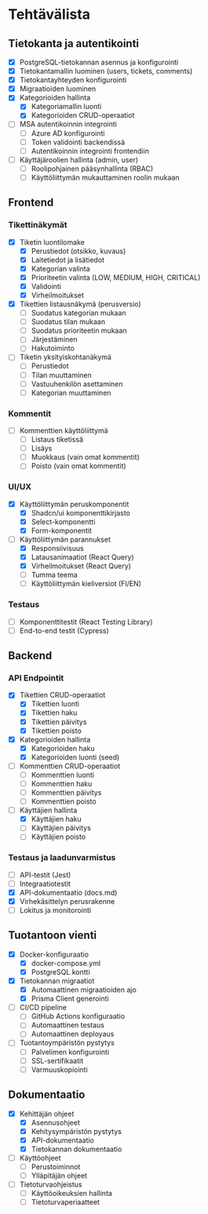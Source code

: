 # Tehtävälista

## Tietokanta ja autentikointi
- [x] PostgreSQL-tietokannan asennus ja konfigurointi
- [x] Tietokantamallin luominen (users, tickets, comments)
- [x] Tietokantayhteyden konfigurointi
- [x] Migraatioiden luominen
- [x] Kategorioiden hallinta
  - [x] Kategoriamallin luonti
  - [x] Kategorioiden CRUD-operaatiot
- [ ] MSA autentikoinnin integrointi
  - [ ] Azure AD konfigurointi
  - [ ] Token validointi backendissä
  - [ ] Autentikoinnin integrointi frontendiin
- [ ] Käyttäjäroolien hallinta (admin, user)
  - [ ] Roolipohjainen pääsynhallinta (RBAC)
  - [ ] Käyttöliittymän mukauttaminen roolin mukaan

## Frontend
### Tikettinäkymät
- [x] Tiketin luontilomake
  - [x] Perustiedot (otsikko, kuvaus)
  - [x] Laitetiedot ja lisätiedot
  - [x] Kategorian valinta
  - [x] Prioriteetin valinta (LOW, MEDIUM, HIGH, CRITICAL)
  - [x] Validointi
  - [x] Virheilmoitukset
- [x] Tikettien listausnäkymä (perusversio)
  - [ ] Suodatus kategorian mukaan
  - [ ] Suodatus tilan mukaan
  - [ ] Suodatus prioriteetin mukaan
  - [ ] Järjestäminen
  - [ ] Hakutoiminto
- [ ] Tiketin yksityiskohtanäkymä
  - [ ] Perustiedot
  - [ ] Tilan muuttaminen
  - [ ] Vastuuhenkilön asettaminen
  - [ ] Kategorian muuttaminen

### Kommentit
- [ ] Kommenttien käyttöliittymä
  - [ ] Listaus tiketissä
  - [ ] Lisäys
  - [ ] Muokkaus (vain omat kommentit)
  - [ ] Poisto (vain omat kommentit)

### UI/UX
- [x] Käyttöliittymän peruskomponentit
  - [x] Shadcn/ui komponenttikirjasto
  - [x] Select-komponentti
  - [x] Form-komponentit
- [ ] Käyttöliittymän parannukset
  - [x] Responsiivisuus
  - [x] Latausanimaatiot (React Query)
  - [x] Virheilmoitukset (React Query)
  - [ ] Tumma teema
  - [ ] Käyttöliittymän kieliversiot (FI/EN)

### Testaus
- [ ] Komponenttitestit (React Testing Library)
- [ ] End-to-end testit (Cypress)

## Backend
### API Endpointit
- [x] Tikettien CRUD-operaatiot
  - [x] Tikettien luonti
  - [x] Tikettien haku
  - [x] Tikettien päivitys
  - [x] Tikettien poisto
- [x] Kategorioiden hallinta
  - [x] Kategorioiden haku
  - [x] Kategorioiden luonti (seed)
- [ ] Kommenttien CRUD-operaatiot
  - [ ] Kommenttien luonti
  - [ ] Kommenttien haku
  - [ ] Kommenttien päivitys
  - [ ] Kommenttien poisto
- [ ] Käyttäjien hallinta
  - [x] Käyttäjien haku
  - [ ] Käyttäjien päivitys
  - [ ] Käyttäjien poisto

### Testaus ja laadunvarmistus
- [ ] API-testit (Jest)
- [ ] Integraatiotestit
- [x] API-dokumentaatio (docs.md)
- [x] Virhekäsittelyn perusrakenne
- [ ] Lokitus ja monitorointi

## Tuotantoon vienti
- [x] Docker-konfiguraatio
  - [x] docker-compose.yml
  - [x] PostgreSQL kontti
- [x] Tietokannan migraatiot
  - [x] Automaattinen migraatioiden ajo
  - [x] Prisma Client generointi
- [ ] CI/CD pipeline
  - [ ] GitHub Actions konfiguraatio
  - [ ] Automaattinen testaus
  - [ ] Automaattinen deployaus
- [ ] Tuotantoympäristön pystytys
  - [ ] Palvelimen konfigurointi
  - [ ] SSL-sertifikaatit
  - [ ] Varmuuskopiointi

## Dokumentaatio
- [x] Kehittäjän ohjeet
  - [x] Asennusohjeet
  - [x] Kehitysympäristön pystytys
  - [x] API-dokumentaatio
  - [x] Tietokannan dokumentaatio
- [ ] Käyttöohjeet
  - [ ] Perustoiminnot
  - [ ] Ylläpitäjän ohjeet
- [ ] Tietoturvaohjeistus
  - [ ] Käyttöoikeuksien hallinta
  - [ ] Tietoturvaperiaatteet 